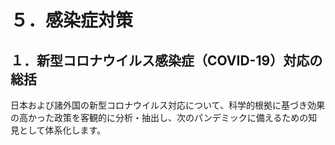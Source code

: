 # ５．感染症対策

## １．新型コロナウイルス感染症（COVID-19）対応の総括

日本および諸外国の新型コロナウイルス対応について、科学的根拠に基づき効果の高かった政策を客観的に分析・抽出し、次のパンデミックに備えるための知見として体系化します。